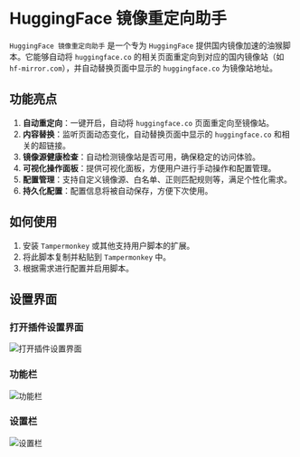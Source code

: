 # HuggingFace 镜像重定向助手

`HuggingFace 镜像重定向助手` 是一个专为 `HuggingFace` 提供国内镜像加速的油猴脚本。它能够自动将 `huggingface.co` 的相关页面重定向到对应的国内镜像站（如 `hf-mirror.com`），并自动替换页面中显示的 `huggingface.co` 为镜像站地址。

## 功能亮点

1. **自动重定向**：一键开启，自动将 `huggingface.co` 页面重定向至镜像站。
2. **内容替换**：监听页面动态变化，自动替换页面中显示的 `huggingface.co` 和相关的超链接。
3. **镜像源健康检查**：自动检测镜像站是否可用，确保稳定的访问体验。
4. **可视化操作面板**：提供可视化面板，方便用户进行手动操作和配置管理。
5. **配置管理**：支持自定义镜像源、白名单、正则匹配规则等，满足个性化需求。
6. **持久化配置**：配置信息将被自动保存，方便下次使用。

## 如何使用

1. 安装 `Tampermonkey` 或其他支持用户脚本的扩展。
2. 将此脚本复制并粘贴到 `Tampermonkey` 中。
3. 根据需求进行配置并启用脚本。

## 设置界面

### 打开插件设置界面
![打开插件设置界面](https://github.com/user-attachments/assets/0b50328e-bcef-43f2-a5aa-53b73309c911)

### 功能栏
![功能栏](https://github.com/user-attachments/assets/ba48aa19-6ced-4c32-8454-16c9e17da1b7)

### 设置栏
![设置栏](https://github.com/user-attachments/assets/05dec3af-0c01-41d2-a09b-e1772251acd4)
